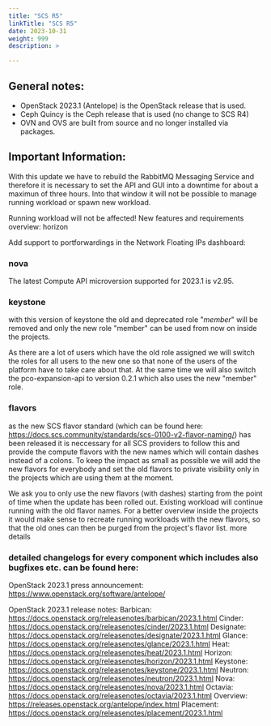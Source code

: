 ```yaml
---
title: "SCS R5"
linkTitle: "SCS R5"
date: 2023-10-31
weight: 999
description: >

---
```


## General notes:

- OpenStack 2023.1 (Antelope) is the OpenStack release that is used.
- Ceph Quincy is the Ceph release that is used (no change to SCS R4)
- OVN and OVS are built from source and no longer installed via packages.

## Important Information:

With this update we have to rebuild the RabbitMQ Messaging Service and therefore it is necessary to set the API and GUI into a downtime for about a maximun of three hours. Into that window it will not be possible to manage running workload or spawn new workload.

Running workload will not be affected!
New features and requirements overview:
horizon

Add support to portforwardings in the Network Floating IPs dashboard:


### nova

The latest Compute API microversion supported for 2023.1 is v2.95.

### keystone

with this version of keystone the old and deprecated role "_member_" will be removed and only the new role "member" can be used from now on inside the projects.

As there are a lot of users which have the old role assigned we will switch the roles for all users to the new one so that none of the users of the platform have to take care about that. At the same time we will also switch the pco-expansion-api to version 0.2.1 which also uses the new "member" role.

### flavors

as the new SCS flavor standard (which can be found here: https://docs.scs.community/standards/scs-0100-v2-flavor-naming/) has been released it is neccessary for all SCS providers to follow this and provide the compute flavors with the new names which will contain dashes instead of a colons. To keep the impact as small as possible we will add the new flavors for everybody and set the old flavors to private visibility only in the projects which are using them at the moment.

We ask you to only use the new flavors (with dashes) starting from the point of time when the update has been rolled out. Existing workload will continue running with the old flavor names. For a better overview inside the projects it would make sense to recreate running workloads with the new flavors, so that the old ones can then be purged from the project's flavor list.
more details

### detailed changelogs for every component which includes also bugfixes etc. can be found here:

OpenStack 2023.1 press announcement: https://www.openstack.org/software/antelope/

OpenStack 2023.1 release notes:
    Barbican: https://docs.openstack.org/releasenotes/barbican/2023.1.html
    Cinder: https://docs.openstack.org/releasenotes/cinder/2023.1.html
    Designate: https://docs.openstack.org/releasenotes/designate/2023.1.html
    Glance: https://docs.openstack.org/releasenotes/glance/2023.1.html
    Heat: https://docs.openstack.org/releasenotes/heat/2023.1.html
    Horizon: https://docs.openstack.org/releasenotes/horizon/2023.1.html
    Keystone: https://docs.openstack.org/releasenotes/keystone/2023.1.html
    Neutron: https://docs.openstack.org/releasenotes/neutron/2023.1.html
    Nova: https://docs.openstack.org/releasenotes/nova/2023.1.html
    Octavia: https://docs.openstack.org/releasenotes/octavia/2023.1.html
    Overview: https://releases.openstack.org/antelope/index.html
    Placement: https://docs.openstack.org/releasenotes/placement/2023.1.html
 
